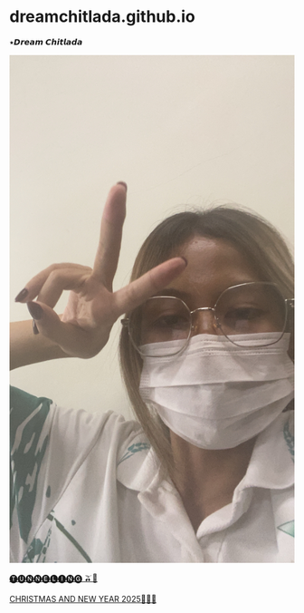 # dreamchitlada.github.io
 ⭑𝘿𝙧𝙚𝙖𝙢 𝘾𝙝𝙞𝙩𝙡𝙖𝙙𝙖
 
![alt text](images/IMG_8325.jpeg)

[🅣🅤🅝🅝🅔🅛🅘🅝🅖 🫒🛝](tunneling.md)

[CHRISTMAS AND NEW YEAR 2025🎄🥣🎡](e-card.md)
